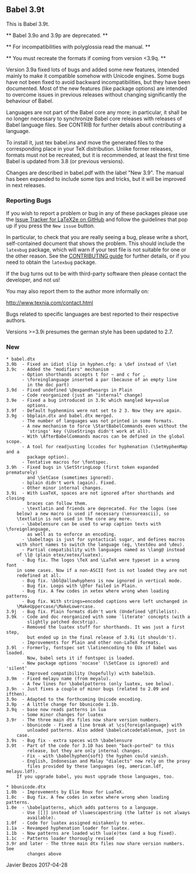 ## Babel 3.9t


This is Babel 3.9t.

** Babel 3.9o and 3.9p are deprecated.                         **

** For incompatibilities with polyglossia read the manual.     **

** You must recreate the formats if coming from version <3.9q. **

Version 3.9a fixed lots of bugs and added some new features, intended mainly to make it compatible somehow with Unicode engines. Some bugs have not been fixed to avoid backward incompatibilities, but they have been documented. Most of the new features (like package options) are intended to overcome issues in previous releases without changing significantly the behaviour of Babel.

Languages are not part of the Babel core any more; in particular, it shall be no longer necessary to synchronize Babel core releases with releases of Babel language files. See CONTRIB for further details about contributing a language.

To install it, just tex babel.ins and move the generated files to the corresponding place in your TeX distribution. Unlike former releases, formats must not be recreated, but it is recommended, at least the first time Babel is updated from 3.8 (or previous versions).

Changes are described in babel.pdf with the label "New 3.9". The manual has been expanded to include some tips and tricks, but it will be improved in next releases.


### Reporting Bugs

If you wish to report a problem or bug in any of these packages please use the [Issue Tracker for LaTeX2e on GitHub](https://github.com/latex3/latex2e/issues) and follow the guidelines that pop up if you press the `New issue` button.


In particular, to check that you are really seeing a bug, please write a short, self-contained document that shows the problem. This should include the `latexbug` package, which will warn if your test file is not suitable for one or the other reason. See the [CONTRIBUTING guide](https://github.com/latex3/latex2e/blob/master/CONTRIBUTING.md) for further details, or if you need to obtain the `latexbug` package.

If the bug turns out to be with third-party software then please contact the developer, and not us!


You may also report them to the author more informally on:

   http://www.texnia.com/contact.html

Bugs related to specific languages are best reported to their
respective authors.

Versions >=3.9i presumes the german style has been updated to 2.7.


### New

```
* babel.dtx
3.9b  - Fixed an idiot slip in hyphen.cfg: a \def instead of \let
3.9c  - Added the "modifiers" mechanism
      - Option shorthands accepts t for ~ and c for ,
      - \foreinglanguage inserted a par (because of an empty line
        in the doc part)
3.9d  - Fixed undefined \@expandtwoargs in Plain
      - Code reorganized (just an "internal" change)
3.9e  - Fixed a bug introduced in 3.9c which mangled key=value
        options.
3.9f  - Default hyphenmins were not set to 2 3. Now they are again.
3.9g  - bbplain.dtx and babel.dtx merged.
      - The number of languages was not printed in some formats.
      - A new mechanism to force \StartBabelCommands even without the
        'strings' key (\UseStrings didn't work at all).
      - With \AfterBabelCommands macros can be defined in the global scope.
      - A tool for readjusting lccodes for hyphenation (\SetHyphenMap and a
        package option).
      - Tentative macros for \fontspec.
3.9h  - Fixed bugs in \SetStringLoop (first token expanded prematurely)
        and \SetCase (sometimes ignored).
      - bplain didn't work (again). Fixed.
      - Other minor internal changes.
3.9i  - With LuaTeX, spaces are not ignored after shorthands and closing
        braces can follow them.
      - \textlatin and friends are deprecated. For the logos (see
	below) a new macro is used if necessary (\ensureascii), so
	\textlatin is not used in the core any more.
      - \babelensure can be used to wrap caption texts with \foreignlanguage,
        as well as to enforce an encoding.
      - \babeltags is just for syntactical sugar, and defines macros
	with short names to switch the language (eg, \textdeu and \deu).
      - Partial compatibility with languages named as \lang@ instead
	of \l@ (plain etex/xetex/luatex).
      - Bug fix. The logos \TeX and \LaTeX were typeset in a wrong font
	in some cases. Now if a non-ASCII font is not loaded they are not
	redefined at all.
      - Bug fix. \bbl@allowhyphens is now ignored in vertical mode.
      - Bug fix. Loops with \@for failed in Plain.
      - Bug fix. A few codes in xetex where wrong when loading patterns.
      - Bug fix. With strings=encoded captions were left unchanged in
	\MakeUppercase/\MakeLowercase.
3.9j  - Bug fix. Plain formats didn't work (Undefined \@filelist).
3.9k  - Code and doc reorganized with some `literate' concepts (with a
        slightly patched docstrip).
      - Removed the luatex stuff for shorthands. It was just a first step,
        but ended up in the final release of 3.9i (it shouldn't).
      - Improvements for Plain and other non-LaTeX formats.
3.9l  - Formerly, fontspec set \latinencoding to EUx if babel was loaded.
        Now, babel sets it if fontspec is loaded.
      - New package options 'nocase' (\SetCase is ignored) and 'silent'
      - Improved compatibility (hopefully) with babelbib.
3.9m  - Fixed melayu name (from meyalu).
      - A few lines for \babelpatterns (only luatex, see below).
3.9n  - Just fixes a couple of minor bugs (related to 2.09 and ifthen).
3.9o  - Adapted to the forthcoming Unicode encoding.
3.9p  - A little change for bbunicode 1.1b.
3.9q  - base now reads patterns in lua
      - Some minor changes for luatex
3.9r  - The three main dtx files now share version numbers.
      - bbunicode - Fixed a line break at \cs{foreignlanguage} with
        unloaded patterns. Also added \babelcatcodetablenum, just in
	case.
3.9s  - Bug fix - extra speces with \babelensure
3.9t  - Part of the code for 3.10 has been "back-ported" to this
        release, but they are only internal changes.
      - Fix - with \babelhyphen{soft} the hyphen could vanish.
      - English, Indonesian and Malay "dialects" now rely on the proxy
        files provided by these languages (eg, american.ldf, melayu.ldf).
	If you upgrade babel, you must upgrade those languages, too.

* bbunicode.dtx
1.0b  - Improvements by Elie Roux for LuaTeX.
1.0c  - Bug fix. A few codes in xetex where wrong when loading patterns.
1.0e  - \babelpatterns, which adds patterns to a language.
      - Use [[]] instead of \luaescapestring (the latter is not always
        available).
1.0f  - Code for luatex assigned mistakenly to xetex.
1.1a  - Revamped hyphenation loader for luatex.
1.1b  - Now patterns are loaded with lua(e)tex (and a bug fixed).
1.1c  - Patterns loader thorougly revised
3.9r and later - The three main dtx files now share version numbers. See
        changes above    
```



Javier Bezos
2017-04-28


